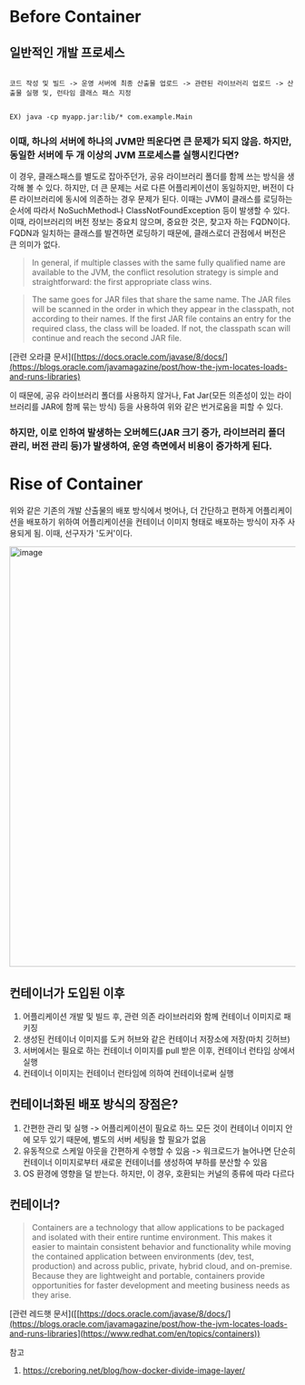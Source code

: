 # Before Container

## 일반적인 개발 프로세스

```

코드 작성 및 빌드 -> 운영 서버에 최종 산출물 업로드 -> 관련된 라이브러리 업로드 -> 산출물 실행 및, 런타임 클래스 패스 지정


EX) java -cp myapp.jar:lib/* com.example.Main

```

### 이때, 하나의 서버에 하나의 JVM만 띄운다면 큰 문제가 되지 않음. 하지만, 동일한 서버에 두 개 이상의 JVM 프로세스를 실행시킨다면?


이 경우, 클래스패스를 별도로 잡아주던가, 공유 라이브러리 폴더를 함께 쓰는 방식을 생각해 볼 수 있다. 하지만, 더 큰 문제는 서로 다른 어플리케이션이 
동일하지만, 버전이 다른 라이브러리에 동시에 의존하는 경우 문제가 된다. 이때는 JVM이 클래스를 로딩하는 순서에 따라서 NoSuchMethod나 ClassNotFoundException 등이 발생할 수 있다.
이때, 라이브러리의 버전 정보는 중요치 않으며, 중요한 것은, 찾고자 하는 FQDN이다. FQDN과 일치하는 클래스를 발견하면 로딩하기 때문에, 클래스로더 관점에서 버전은 큰 의미가 없다.

> In general, if multiple classes with the same fully qualified name are available to the JVM, the conflict resolution strategy is simple and straightforward: the first appropriate class wins. 

> The same goes for JAR files that share the same name. The JAR files will be scanned in the order in which they appear in the classpath, not according to their names. If the first JAR file contains an entry for the required class, the class will be loaded. If not, the classpath scan will continue and reach the second JAR file.

[관련 오라클 문서]([https://docs.oracle.com/javase/8/docs/](https://blogs.oracle.com/javamagazine/post/how-the-jvm-locates-loads-and-runs-libraries)

이 때문에, 공유 라이브러리 폴더를 사용하지 않거나, Fat Jar(모든 의존성이 있는 라이브러리를 JAR에 함께 묶는 방식) 등을 사용하여 위와 같은 번거로움을 피할 수 있다.

### 하지만, 이로 인하여 발생하는 오버헤드(JAR 크기 증가, 라이브러리 폴더 관리, 버전 관리 등)가 발생하여, 운영 측면에서 비용이 증가하게 된다.

# Rise of Container 

위와 같은 기존의 개발 산출물의 배포 방식에서 벗어나, 더 간단하고 편하게 어플리케이션을 배포하기 위하여 어플리케이션을 컨테이너 이미지 형태로 배포하는 방식이 자주 사용되게 됨. 이때, 선구자가 '도커'이다.

<img width="1178" height="741" alt="image" src="https://github.com/user-attachments/assets/8ec0dd32-4726-4422-91c6-7c7b25da7c94" />

## 컨테이너가 도입된 이후 

1. 어플리케이션 개발 및 빌드 후, 관련 의존 라이브러리와 함께 컨테이너 이미지로 패키징
2. 생성된 컨테이너 이미지를 도커 허브와 같은 컨테이너 저장소에 저장(마치 깃허브)
3. 서버에서는 필요로 하는 컨테이너 이미지를 pull 받은 이후, 컨테이너 런타임 상에서 실행
4. 컨테이너 이미지는 컨테이너 런타임에 의하여 컨테이너로써 실행

## 컨테이너화된 배포 방식의 장점은?
1. 간편한 관리 및 실행 -> 어플리케이션이 필요로 하느 모든 것이 컨테이너 이미지 안에 모두 있기 때문에, 별도의 서버 세팅을 할 필요가 없음
2. 유동적으로 스케일 아웃을 간편하게 수행할 수 있음 -> 워크로드가 늘어나면 단순히 컨테이너 이미지로부터 새로운 컨테이너를 생성하여 부하를 분산할 수 있음
3. OS 환경에 영향을 덜 받는다. 하지만, 이 경우, 호환되는 커널의 종류에 따라 다르다

## 컨테이너?

>Containers are a technology that allow applications to be packaged and isolated with their entire runtime environment. This makes it easier to maintain consistent behavior and functionality while moving the contained application between environments (dev, test, production) and across public, private, hybrid cloud, and on-premise. Because they are lightweight and portable, containers provide opportunities for faster development and meeting business needs as they arise.

[관련 레드햇 문서]([[https://docs.oracle.com/javase/8/docs/](https://blogs.oracle.com/javamagazine/post/how-the-jvm-locates-loads-and-runs-libraries](https://www.redhat.com/en/topics/containers))

















참고 
1. https://creboring.net/blog/how-docker-divide-image-layer/

